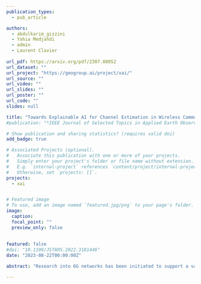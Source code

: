 ```yaml
---
publication_types:
  - pub_article

authors:
  - abdulkarim_gizzini
  - Yahia Medjahdi
  - admin
  - Laurent Clavier
  
url_pdf: https://arxiv.org/pdf/2307.00952
url_dataset: ""
url_project: "https://geogroup.ai/project/xai/"
url_source: ""
url_video: ""
url_slides: ""
url_poster: ""
url_code: ""
slides: null

title: "Towards Explainable AI for Channel Estimation in Wireless Communications"
#publication: "*IEEE Journal of Selected Topics in Applied Earth Observations and Remote Sensing*"

# Show publication and sharing statistics? (requires valid doi)
add_badge: true

# Associated Projects (optional).
#   Associate this publication with one or more of your projects.
#   Simply enter your project's folder or file name without extension.
#   E.g. `internal-project` references `content/project/internal-project/index.md`.
#   Otherwise, set `projects: []`.
projects:
  - xai


# Featured image
# To use, add an image named `featured.jpg/png` to your page's folder. 
image:
  caption:
  focal_point: ""
  preview_only: false
  
  
featured: false
#doi: "10.1109/JSTARS.2022.3181446"
date: "2023-08-22T00:00:00Z"

abstract: "Research into 6G networks has been initiated to support a variety of critical artificial intelligence (AI) assisted applications such as autonomous driving. In such applications, AI-based decisions should be performed in a real-time manner. These decisions include resource allocation, localization, channel estimation, etc. Considering the black-box nature of existing AI-based models, it is highly challenging to understand and trust the decision-making behavior of such models. Therefore, explaining the logic behind those models through explainable AI (XAI) techniques is essential for their employment in critical applications. This manuscript proposes a novel XAI-based channel estimation (XAI-CHEST) scheme that provides detailed reasonable interpretability of the deep learning (DL) models that are employed in doubly-selective channel estimation. The aim of the proposed XAI-CHEST scheme is to identify the relevant model inputs by inducing high noise on the irrelevant ones. As a result, the behavior of the studied DL-based channel estimators can be further analyzed and evaluated based on the generated interpretations. Simulation results show that the proposed XAI-CHEST scheme provides valid interpretations of the DL-based channel estimators for different scenarios."

---
```

